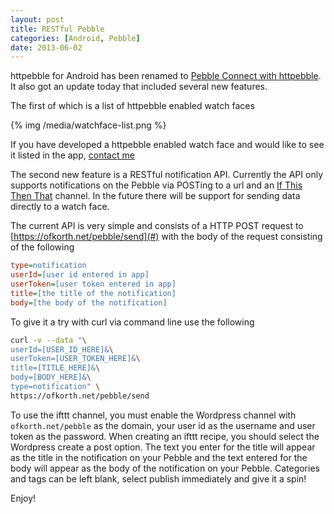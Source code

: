```yaml
---
layout: post
title: RESTful Pebble
categories: [Android, Pebble]
date: 2013-06-02
---
```

httpebble for Android has been renamed to [Pebble Connect with httpebble](https://play.google.com/store/apps/details?id=com.lukekorth.httpebble). It also got an update
today that included several new features.

The first of which is a list of httpebble enabled watch faces

{% img /media/watchface-list.png %}

If you have developed a httpebble enabled watch face and would like to see it listed in the app, [contact me](mailto:blog@lukekorth.com)

The second new feature is a RESTful notification API. Currently the API only supports notifications on the Pebble via
POSTing to a url and an [If This Then That](https://ifttt.com/) channel. In the future there will be support for
sending data directly to a watch face.

The current API is very simple and consists of a HTTP POST request to [https://ofkorth.net/pebble/send](#) with the body
of the request consisting of the following

```ini
type=notification
userId=[user id entered in app]
userToken=[user token entered in app]
title=[the title of the notification]
body=[the body of the notification]
```

To give it a try with curl via command line use the following

```bash
curl -v --data "\
userId=[USER_ID_HERE]&\
userToken=[USER_TOKEN_HERE]&\
title=[TITLE_HERE]&\
body=[BODY_HERE]&\
type=notification" \
https://ofkorth.net/pebble/send
```

To use the ifttt channel, you must enable the Wordpress channel with `ofkorth.net/pebble` as the domain, your
user id as the username and user token as the password. When creating an ifttt recipe, you should select the
Wordpress create a post option. The text you enter for the title will appear as the title in the notification
on your Pebble and the text entered for the body will appear as the body of the notification on your Pebble.
Categories and tags can be left blank, select publish immediately and give it a spin!

Enjoy!
